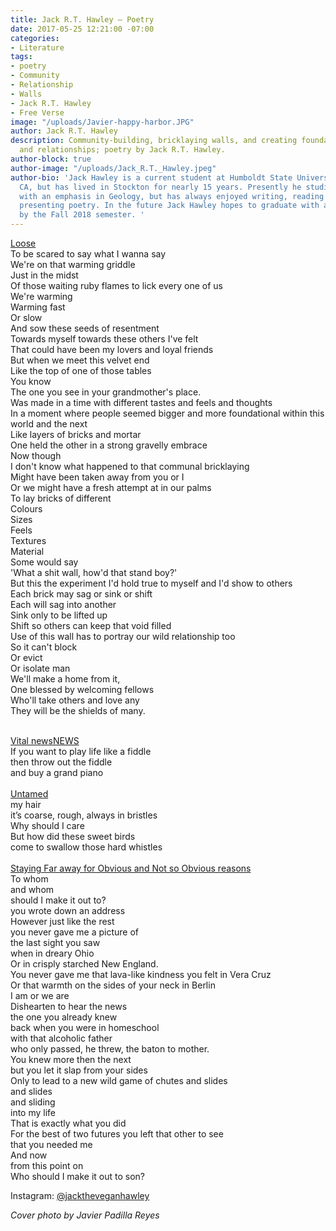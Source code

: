```yaml
---
title: Jack R.T. Hawley — Poetry
date: 2017-05-25 12:21:00 -07:00
categories:
- Literature
tags:
- poetry
- Community
- Relationship
- Walls
- Jack R.T. Hawley
- Free Verse
image: "/uploads/Javier-happy-harbor.JPG"
author: Jack R.T. Hawley
description: Community-building, bricklaying walls, and creating foundations for friendships
  and relationships; poetry by Jack R.T. Hawley.
author-block: true
author-image: "/uploads/Jack_R.T._Hawley.jpeg"
author-bio: 'Jack Hawley is a current student at Humboldt State University in Arcata,
  CA, but has lived in Stockton for nearly 15 years. Presently he studies Oceanography
  with an emphasis in Geology, but has always enjoyed writing, reading and publicly
  presenting poetry. In the future Jack Hawley hopes to graduate with a B.S. in Oceanography
  by the Fall 2018 semester. '
---
```


<u>Loose</u><br>
To be scared to say what I wanna say<br> 
We're on that warming griddle<br>
Just in the midst<br>
Of those waiting ruby flames to lick every one of us<br>
We're warming<br>
Warming fast<br>
Or slow<br>
And sow these seeds of resentment<br>
Towards myself towards these others I've felt<br>
That could have been my lovers and loyal friends<br>
But when we meet this velvet end<br>
Like the top of one of those tables<br>
You know<br>
The one you see in your grandmother's place.<br>
Was made in a time with different tastes and feels and thoughts<br>
In a moment where people seemed bigger and more foundational within this world and the next<br>
Like layers of bricks and mortar<br>
One held the other in a strong gravelly embrace<br>
Now though<br>
I don't know what happened to that communal bricklaying<br>
Might have been taken away from you or I<br>
Or we might have a fresh attempt at in our palms<br>
To lay bricks of different<br>
Colours<br>
Sizes<br> 
Feels<br>
Textures<br>
Material<br>
Some would say<br>
'What a shit wall, how'd that stand boy?'<br>
But this the experiment I'd hold true to myself and I'd show to others<br>
Each brick may sag or sink or shift<br>
Each will sag into another<br>
Sink only to be lifted up<br> 
Shift so others can keep that void filled<br>
Use of this wall has to portray our wild relationship too<br>
So it can't block<br>
Or evict<br>
Or isolate man<br>
We'll make a home from it,<br> 
One blessed by welcoming fellows<br>
Who'll take others and love any<br> 
They will be the shields of many.<br>

<br>
<u>Vital newsNEWS</u><br>
If you want to play life like a fiddle<br> 
then throw out the fiddle<br>
and buy a grand piano<br>

<br>
<u>Untamed</u><br>
my hair<br>
it’s coarse, rough, always in bristles<br>
Why should I care<br>
But how did these sweet birds<br>
come to swallow those hard whistles<br>

<br>
<u>Staying Far away for Obvious and Not so Obvious reasons</u><br>
To whom<br>
and whom<br>
should I make it out to?<br>
you wrote down an address<br>
However just like the rest<br>
you never gave me a picture of<br> 
the last sight you saw<br>
when in dreary Ohio<br>
Or in crisply starched New England.<br>
You never gave me that lava-like kindness you felt in Vera Cruz<br>
Or that warmth on the sides of your neck in Berlin<br>
I am or we are<br>
Dishearten to hear the news<br>
the one you already knew<br>
back when you were in homeschool<br> 
with that alcoholic father<br>
who only passed, he threw, the baton to mother.<br> 
You knew more then the next<br>
but you let it slap from your sides<br> 
Only to lead to a new wild game of chutes and slides<br>
and slides<br> 
and sliding<br> 
into my life<br>
That is exactly what you did<br>
For the best of two futures you left that other to see<br>
that you needed me<br>
And now<br>
from this point on<br>
Who should I make it out to son?<br>

Instagram: [@jacktheveganhawley](https://www.instagram.com/jacktheveganhawley/)

*Cover photo by Javier Padilla Reyes*